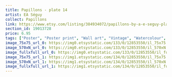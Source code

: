 ```yaml
---
title: Papillons - plate 14
artist: EA Séguy
collect: Papillons
link: https://www.etsy.com/listing/384934072/papillons-by-a-e-seguy-plate-14-nature?utm_source=thedoveandtheseagull&utm_medium=api&utm_campaign=api
section_id: 19013728
price: 6.95
tags: ["Poster", "Poster print", "Wall art", "Vintage", "Watercolour", "Nature", "Botanical art", "Wildlife", "Nature print", "Butterfly print", "Butterfly art", "Butterfly poster", "High quality print"]
image_75x75_url_0: https://img0.etsystatic.com/133/0/12853550/il_75x75.985274864_8yim.jpg
image_570xN_url_0: https://img0.etsystatic.com/133/0/12853550/il_570xN.985274864_8yim.jpg
image_fullxfull_url_0: https://img0.etsystatic.com/133/0/12853550/il_fullxfull.985274864_8yim.jpg
image_75x75_url_1: https://img1.etsystatic.com/134/0/12853550/il_75x75.1031807587_1mj6.jpg
image_570xN_url_1: https://img1.etsystatic.com/134/0/12853550/il_570xN.1031807587_1mj6.jpg
image_fullxfull_url_1: https://img1.etsystatic.com/134/0/12853550/il_fullxfull.1031807587_1mj6.jpg
---
```

